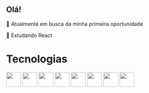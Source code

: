 ## Olá!

🔭 Atualmente em busca da minha primeira oportunidade

🌱 Estudando React

<div>
  <h1>Tecnologias</h1>
  <img width="40px" src="https://cdn.jsdelivr.net/gh/devicons/devicon/icons/javascript/javascript-original.svg" />
  <img width="40px" src="https://cdn.jsdelivr.net/gh/devicons/devicon/icons/react/react-original.svg" />
  <img width="40px" src="https://cdn.jsdelivr.net/gh/devicons/devicon/icons/html5/html5-original.svg" />
  <img width="40px" src="https://cdn.jsdelivr.net/gh/devicons/devicon/icons/css3/css3-original.svg" />
  <img width="40px" src="https://cdn.jsdelivr.net/gh/devicons/devicon/icons/bootstrap/bootstrap-original.svg" />
  <img width="40px" src="https://cdn.jsdelivr.net/gh/devicons/devicon/icons/jquery/jquery-plain-wordmark.svg" />
  <img width="40px"src="https://cdn.jsdelivr.net/gh/devicons/devicon/icons/php/php-original.svg" />
  <img width="40px" src="https://cdn.jsdelivr.net/gh/devicons/devicon/icons/git/git-original.svg" />
<div>
